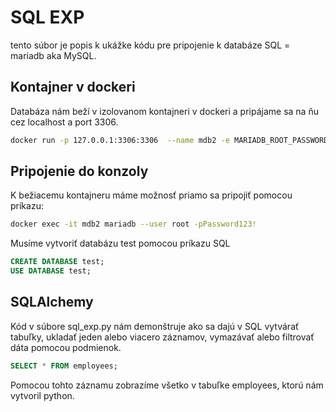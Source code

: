 # SQL EXP

tento súbor je popis k ukážke kódu pre pripojenie k databáze 
SQL = mariadb aka MySQL.

## Kontajner v dockeri
Databáza nám beží v izolovanom kontajneri v dockeri a pripájame sa 
na ňu cez localhost a port 3306.

```bash
docker run -p 127.0.0.1:3306:3306  --name mdb2 -e MARIADB_ROOT_PASSWORD=Password123! -d mariadb:latest
```


## Pripojenie do konzoly

K bežiacemu kontajneru máme možnosť priamo sa pripojiť pomocou
príkazu:
``` bash
docker exec -it mdb2 mariadb --user root -pPassword123!
```

Musíme vytvoriť databázu test pomocou príkazu SQL

``` sql
CREATE DATABASE test;
USE DATABASE test;
```

## SQLAlchemy

Kód v súbore sql_exp.py nám demonštruje ako sa dajú v SQL vytvárať
tabuľky, ukladať jeden alebo viacero záznamov, vymazávať alebo filtrovať
dáta pomocou podmienok.

``` sql
SELECT * FROM employees;
```

Pomocou tohto záznamu zobrazíme všetko v tabuľke employees,
ktorú nám vytvoril python.
